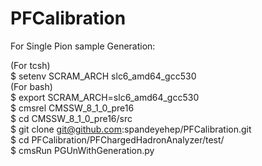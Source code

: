 # PFCalibration  
For Single Pion sample Generation:  

(For tcsh)  
$ setenv SCRAM_ARCH slc6_amd64_gcc530 </br>
(For bash)</br>
$ export SCRAM_ARCH=slc6_amd64_gcc530</br>
$ cmsrel CMSSW_8_1_0_pre16</br>
$ cd CMSSW_8_1_0_pre16/src</br>
$ git clone git@github.com:spandeyehep/PFCalibration.git</br>
$ cd PFCalibration/PFChargedHadronAnalyzer/test/</br>
$ cmsRun PGUnWithGeneration.py
